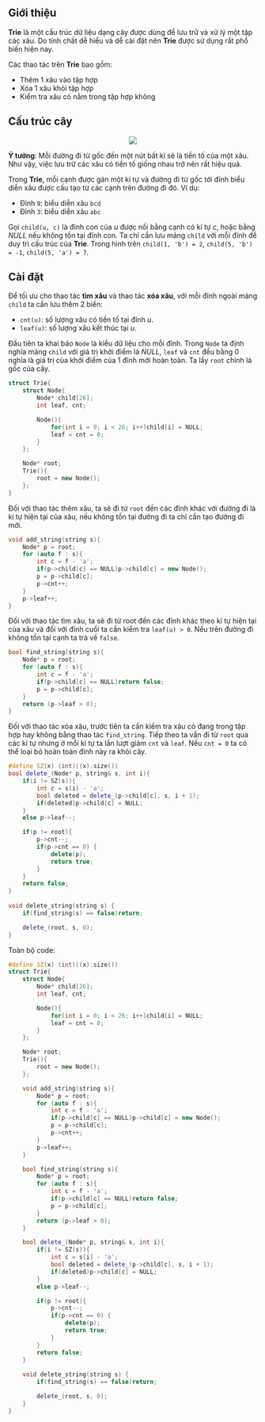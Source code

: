 ## Giới thiệu

**Trie** là một cấu trúc dữ liệu dạng cây được dùng để lưu trữ và xử lý một tập các xâu. Do tính chất dễ hiểu và dễ cài đặt nên **Trie** được sử dụng rất phổ biến hiện nay.

Các thao tác trên **Trie** bao gồm:
- Thêm 1 xâu vào tập hợp
- Xóa 1 xâu khỏi tập hợp
- Kiểm tra xâu có nằm trong tập hợp không

## Cấu trúc cây

<center>
<img src = "https://i.imgur.com/gZNzUnJ.png">
</center>

**Ý tưởng**: Mỗi đường đi từ gốc đến một nút bất kì sẽ là tiền tố của một xâu. Như vậy, việc lưu trữ các xâu có tiền tố giống nhau trở nên rất hiệu quả.

Trong **Trie**, mỗi cạnh được gán một kí tự và đường đi từ gốc tới đỉnh biểu diễn xâu được cấu tạo từ các cạnh trên đường đi đó. Ví dụ:
- Đỉnh `9`: biểu diễn xâu `bcd`
- Đỉnh `3`: biểu diễn xâu `abc`

Gọi `child(u, c)` là đỉnh con của $u$ được nối bằng cạnh có kí tự $c$, hoặc bằng $NULL$ nếu không tồn tại đỉnh con. Ta chỉ cần lưu mảng `child` với mỗi đỉnh để duy trì cấu trúc của **Trie**. Trong hình trên `child(1, 'b') = 2`, `child(5, 'b') = -1`, `child(5, 'a') = 7`.

## Cài đặt

Để tối ưu cho thao tác **tìm xâu** và thao tác **xóa xâu**, với mỗi đỉnh ngoài mảng `child` ta cần lưu thêm 2 biến:
- `cnt(u)`: số lượng xâu có tiền tố tại đỉnh $u$.
- `leaf(u)`: số lượng xâu kết thúc tại $u$.

Đầu tiên ta khai báo `Node` là kiểu dữ liệu cho mỗi đỉnh. Trong `Node` ta định nghĩa mảng `child` với giá trị khởi điểm là $NULL$, `leaf` và `cnt` đều bằng $0$ nghĩa là giá trị của khởi điểm của 1 đỉnh mới hoàn toàn. Ta lấy `root` chính là gốc của cây.

```cpp
struct Trie{
    struct Node{
        Node* child[26];
        int leaf, cnt;

        Node(){
            for(int i = 0; i < 26; i++)child[i] = NULL;
            leaf = cnt = 0;
        }
    };

    Node* root;
    Trie(){
        root = new Node();
    };
}
```

Đối với thao tác thêm xâu, ta sẽ đi từ `root` đến các đỉnh khác với đường đi là kí tự hiện tại của xâu, nếu không tồn tại đường đi ta chỉ cần tạo đường đi mới.

```cpp
void add_string(string s){
    Node* p = root;
    for (auto f : s){
        int c = f - 'a';
        if(p->child[c] == NULL)p->child[c] = new Node();
        p = p->child[c];
        p->cnt++;
    }
    p->leaf++;
}
```
Đối với thao tác tìm xâu, ta sẽ đi từ root đến các đỉnh khác theo kí tự hiện tại của xâu và đối với đỉnh cuối ta cần kiểm tra `leaf(u) > 0`. Nếu trên đường đi không tồn tại cạnh ta trả về `false`.

```cpp
bool find_string(string s){
    Node* p = root;
    for (auto f : s){
        int c = f - 'a';
        if(p->child[c] == NULL)return false;
        p = p->child[c];
    }
    return (p->leaf > 0);
}
```

Đối với thao tác xóa xâu, trước tiên ta cần kiểm tra xâu có đang trong tập hợp hay không bằng thao tác `find_string`. Tiếp theo ta vẫn đi từ `root` qua các kí tự nhưng ở mỗi kí tự ta lần lượt giảm `cnt` và `leaf`. Nếu `cnt = 0` ta có thể loại bỏ hoàn toàn đỉnh này ra khỏi cây.

```cpp
#define SZ(x) (int)((x).size())
bool delete_(Node* p, string& s, int i){
    if(i != SZ(s)){
        int c = s[i] - 'a';
        bool deleted = delete_(p->child[c], s, i + 1);
        if(deleted)p->child[c] = NULL;
    }
    else p->leaf--;

    if(p != root){
        p->cnt--;
        if(p->cnt == 0) {
            delete(p); 
            return true;
        }
    }
    return false;
}
 
void delete_string(string s) {
    if(find_string(s) == false)return;

    delete_(root, s, 0);
}
```
Toàn bộ code:

```cpp
#define SZ(x) (int)((x).size())
struct Trie{
    struct Node{
        Node* child[26];
        int leaf, cnt;

        Node(){
            for(int i = 0; i < 26; i++)child[i] = NULL;
            leaf = cnt = 0;
        }
    };

    Node* root;
    Trie(){
        root = new Node();
    };

    void add_string(string s){
        Node* p = root;
        for (auto f : s){
            int c = f - 'a';
            if(p->child[c] == NULL)p->child[c] = new Node();
            p = p->child[c];
            p->cnt++;
        }
        p->leaf++;
    }

    bool find_string(string s){
        Node* p = root;
        for (auto f : s){
            int c = f - 'a';
            if(p->child[c] == NULL)return false;
            p = p->child[c];
        }
        return (p->leaf > 0);
    }

    bool delete_(Node* p, string& s, int i){
        if(i != SZ(s)){
            int c = s[i] - 'a';
            bool deleted = delete_(p->child[c], s, i + 1);
            if(deleted)p->child[c] = NULL;
        }
        else p->leaf--;

        if(p != root){
            p->cnt--;
            if(p->cnt == 0) {
                delete(p); 
                return true;
            }
        }
        return false;
    }
    
    void delete_string(string s) {
        if(find_string(s) == false)return;

        delete_(root, s, 0);
    }
}
```
